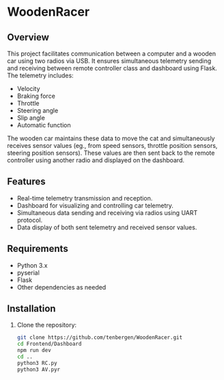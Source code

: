 [//]: # (# React + Vite)

[//]: # ()
[//]: # (This template provides a minimal setup to get React working in Vite with HMR and some ESLint rules.)

[//]: # ()
[//]: # (Currently, two official plugins are available:)

[//]: # ()
[//]: # (- [@vitejs/plugin-react]&#40;https://github.com/vitejs/vite-plugin-react/blob/main/packages/plugin-react/README.md&#41; uses [Babel]&#40;https://babeljs.io/&#41; for Fast Refresh)

[//]: # (- [@vitejs/plugin-react-swc]&#40;https://github.com/vitejs/vite-plugin-react-swc&#41; uses [SWC]&#40;https://swc.rs/&#41; for Fast Refresh)


# WoodenRacer

## Overview

This project facilitates communication between a computer and a wooden car using two radios via USB. It ensures simultaneous telemetry sending and receiving between remote controller class and dashboard using Flask. The telemetry includes:

- Velocity
- Braking force
- Throttle
- Steering angle
- Slip angle
- Automatic function

The wooden car maintains these data to move the cat and simultaneously receives sensor values (eg., from speed sensors, throttle position sensors, steering position sensors). These values are then sent back to the remote controller using another radio and displayed on the dashboard.

## Features

- Real-time telemetry transmission and reception.
- Dashboard for visualizing and controlling car telemetry.
- Simultaneous data sending and receiving via radios using UART protocol.
- Data display of both sent telemetry and received sensor values.

## Requirements

- Python 3.x
- pyserial
- Flask
- Other dependencies as needed

## Installation

1. Clone the repository:
   ```sh
   git clone https://github.com/tenbergen/WoodenRacer.git
   cd Frontend/Dashboard
   npm run dev
   cd ..
   python3 RC.py
   python3 AV.pyr